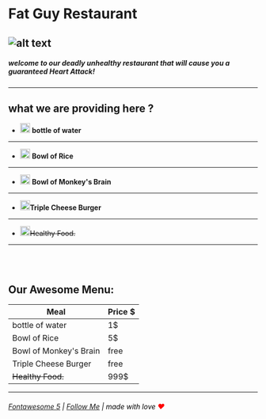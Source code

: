 
# **Fat Guy Restaurant**
## ![alt text](https://encrypted-tbn0.gstatic.com/images?q=tbn:ANd9GcRQ9tGDpTx2algrccK9xIJ9g1mnN6C_O58zpg&usqp=CAU)
##### *welcome to our deadly unhealthy restaurant that will cause you a guaranteed Heart Attack!*
---
## what we are providing here ?
- <img src="https://raw.githubusercontent.com/FortAwesome/Font-Awesome/b452a2c086a5e3f319df61b1ce1db7d8e1ad2b7c/svgs/solid/bottle-water.svg" width="20" height="20"> **bottle of water**
---
- <img src="https://raw.githubusercontent.com/FortAwesome/Font-Awesome/b452a2c086a5e3f319df61b1ce1db7d8e1ad2b7c/svgs/solid/bowl-rice.svg"
width="20" height="20">
**Bowl of Rice**
---
- <img src="https://raw.githubusercontent.com/FortAwesome/Font-Awesome/b452a2c086a5e3f319df61b1ce1db7d8e1ad2b7c/svgs/solid/bowl-food.svg"
width="20" height="20">
**Bowl of Monkey's Brain**
---
- <img src="https://raw.githubusercontent.com/FortAwesome/Font-Awesome/6.x/svgs/solid/burger.svg"
width="20" height="20">**Triple Cheese Burger**
---
- <img src="https://raw.githubusercontent.com/FortAwesome/Font-Awesome/b452a2c086a5e3f319df61b1ce1db7d8e1ad2b7c/svgs/regular/heart.svg"
width="20" height="20">~~Healthy Food.~~
---
<br><br/>
## Our Awesome Menu:
| Meal | Price $ |
| ----------- | ----------- |
| bottle of water |1$ |
| Bowl of Rice | 5$ |
| Bowl of Monkey's Brain | free |
| Triple Cheese Burger | free |
| ~~Healthy Food.~~ | 999$ |
---
###### [Fontawesome 5](https://fontawesome.com/) <font color="black">|</font> [Follow Me](https://github.com/BasharAlzrigat) <font color="black">|</font> <font color="black">made with love</font> <font color="red">♥</font>
